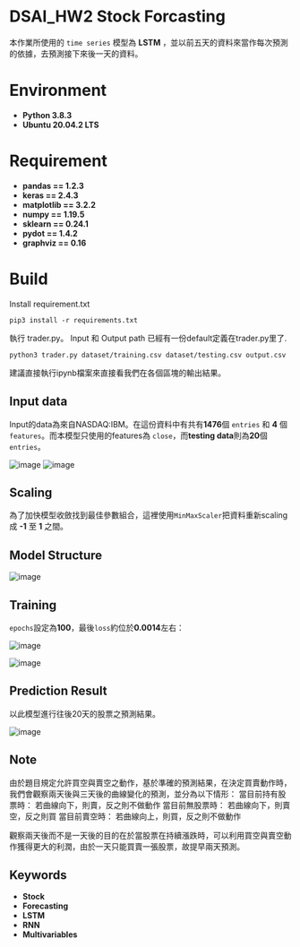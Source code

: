 # DSAI_HW2   Stock Forcasting

本作業所使用的 ``time series`` 模型為 **LSTM** ，並以前五天的資料來當作每次預測的依據，去預測接下來後一天的資料。

# Environment
  - **Python 3.8.3**
  - **Ubuntu 20.04.2 LTS**

# Requirement

  - **pandas == 1.2.3**
  - **keras == 2.4.3**
  - **matplotlib == 3.2.2**
  - **numpy == 1.19.5**
  - **sklearn == 0.24.1**
  - **pydot == 1.4.2**
  - **graphviz == 0.16**

# Build
Install requirement.txt
```
pip3 install -r requirements.txt
```

執行 trader.py。 Input 和 Output path 已經有一份default定義在trader.py里了.
```
python3 trader.py dataset/training.csv dataset/testing.csv output.csv
```
建議直接執行ipynb檔案來直接看我們在各個區塊的輸出結果。

## Input data
Input的data為來自NASDAQ:IBM。在這份資料中有共有**1476**個 ``entries`` 和 **4** 個 ``features``。而本模型只使用的features為 ``close``，而**testing data**則為**20**個``entries``。
  
![image](https://user-images.githubusercontent.com/41318666/114421341-cc2a3180-9be7-11eb-8751-4a2b555898fc.png)
![image](https://user-images.githubusercontent.com/41318666/114421405-d9dfb700-9be7-11eb-85f3-29caae92e537.png)


## Scaling
為了加快模型收斂找到最佳參數組合，這裡使用``MinMaxScaler``把資料重新scaling成 **-1** 至 **1** 之間。

## Model Structure

![image](https://user-images.githubusercontent.com/41318666/114420770-31c9ee00-9be7-11eb-9a19-2624cfc02f3d.png)


## Training
``epochs``設定為**100**，最後``loss``約位於**0.0014**左右：

![image](https://user-images.githubusercontent.com/41318666/114421875-56729580-9be8-11eb-8e69-d1651f86534a.png)

![image](https://user-images.githubusercontent.com/41318666/114421995-75712780-9be8-11eb-8de1-be08e47d1227.png)

 

## Prediction Result

以此模型進行往後20天的股票之預測結果。

![image](https://user-images.githubusercontent.com/41318666/114422284-b5380f00-9be8-11eb-9476-c6e4a226c5ef.png)

## Note

由於題目規定允許買空與賣空之動作，基於準確的預測結果，在決定買賣動作時，我們會觀察兩天後與三天後的曲線變化的預測，並分為以下情形：
當目前持有股票時：
  若曲線向下，則賣，反之則不做動作
當目前無股票時：
  若曲線向下，則賣空，反之則買
當目前賣空時：
  若曲線向上，則買，反之則不做動作
  
觀察兩天後而不是一天後的目的在於當股票在持續漲跌時，可以利用買空與賣空動作獲得更大的利潤，由於一天只能買賣一張股票，故提早兩天預測。
 

## Keywords
  - **Stock**
  - **Forecasting**
  - **LSTM**
  - **RNN**
  - **Multivariables**
